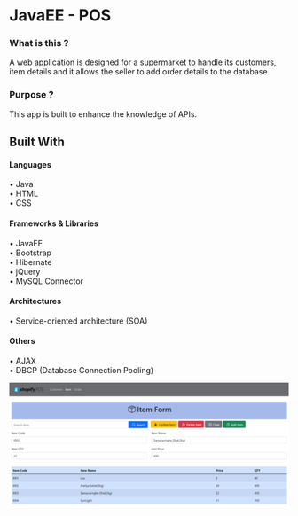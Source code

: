 # JavaEE - POS

### What is this ?

A web application is designed for a supermarket to handle its customers, item details and it allows the seller to add order details to the database.

### Purpose ?

This app is built to enhance the knowledge of APIs.

## Built With
#### Languages

• Java <br>
• HTML <br>
• CSS <br>

#### Frameworks & Libraries

• JavaEE <br>
• Bootstrap <br>
• Hibernate <br>
• jQuery <br>
• MySQL Connector <br>

#### Architectures

• Service-oriented architecture (SOA) <br>

#### Others

• AJAX <br>
• DBCP (Database Connection Pooling) <br>

![frontend ui](ScreanShots/Web_POS_SS.png)